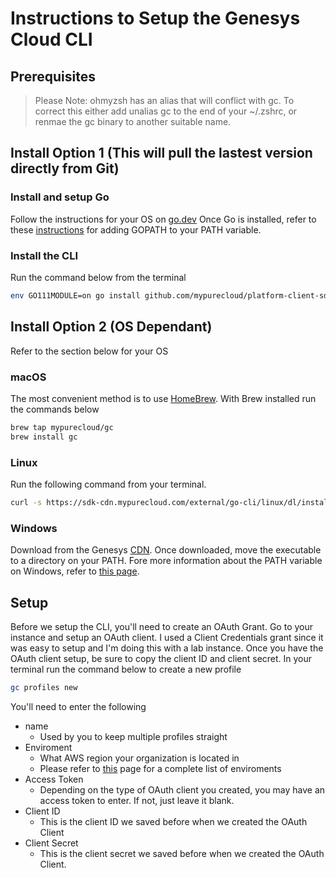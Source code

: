 # Instructions to Setup the Genesys Cloud CLI
## Prerequisites
> Please Note: ohmyzsh has an alias that will conflict with gc. To correct this either add unalias gc to the end of your ~/.zshrc, or renmae the gc binary to another suitable name. 

## Install Option 1 (This will pull the lastest version directly from Git)
### Install and setup Go 
Follow the instructions for your OS on [go.dev](https://go.dev/doc/install)
Once Go is installed, refer to these [instructions](https://go.dev/doc/code#GOPATH) for adding GOPATH to your PATH variable. 

### Install the CLI
Run the command below from the terminal
```bash
env GO111MODULE=on go install github.com/mypurecloud/platform-client-sdk-cli/build/gc@latest
```
## Install Option 2 (OS Dependant)
Refer to the section below for your OS
### macOS
The most convenient method is to use [HomeBrew](https://brew.sh/). With Brew installed run the commands below
``` bash
brew tap mypurecloud/gc
brew install gc
```

### Linux
Run the following command from your terminal.
```bash
curl -s https://sdk-cdn.mypurecloud.com/external/go-cli/linux/dl/install.sh | sudo bash
```

### Windows
Download from the Genesys [CDN](https://sdk-cdn.mypurecloud.com/external/go-cli/windows/latest/gc.exe). Once downloaded, move the executable to a directory on your PATH. Fore more information about the PATH variable on Windows, refer to [this page](https://superuser.com/questions/284342/what-are-path-and-other-environment-variables-and-how-can-i-set-or-use-them#:~:text=or%20user%20sessions.-,Path,-One%20of%20the).


## Setup
Before we setup the CLI, you'll need to create an OAuth Grant. Go to your instance and setup an OAuth client. I used a Client Credentials grant since it was easy to setup and I'm doing this with a lab instance. Once you have the OAuth client setup, be sure to copy the client ID and client secret.
In your terminal run the command below to create a new profile
``` bash
gc profiles new
```

You'll need to enter the following
- name 
  - Used by you to keep multiple profiles straight
- Enviroment
  - What AWS region your organization is located in
  - Please refer to [this](https://help.mypurecloud.com/articles/change-the-region-of-your-genesys-cloud-organization/) page for a complete list of enviroments
- Access Token
  - Depending on the type of OAuth client you created, you may have an access token to enter. If not, just leave it blank.
- Client ID
  - This is the client ID we saved before when we created the OAuth Client
- Client Secret
  - This is the client secret we saved before when we created the OAuth Client.
